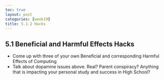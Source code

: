 ```yaml
---
toc: true
layout: post
categories: [week19]
title: 5.1-2 Hacks
---
```


## 5.1 Beneficial and Harmful Effects Hacks
- Come up with three of your own Beneficial and corresponding Harmful Effects of Computing
- Talk about dopamine issues above. Real? Parent conspiracy? Anything that is impacting your personal study and success in High School?
